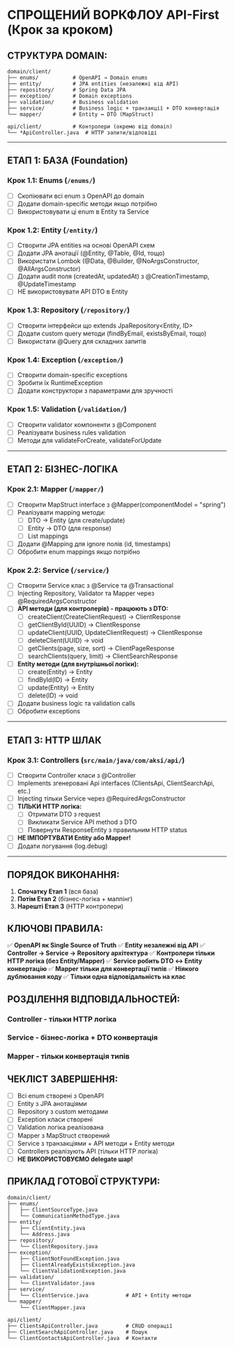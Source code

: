 # **СПРОЩЕНИЙ ВОРКФЛОУ API-First (Крок за кроком)**

## **СТРУКТУРА DOMAIN:**

```
domain/client/
├── enums/           # OpenAPI → Domain enums
├── entity/          # JPA entities (незалежні від API)
├── repository/      # Spring Data JPA
├── exception/       # Domain exceptions
├── validation/      # Business validation
├── service/         # Business logic + транзакції + DTO конвертація
└── mapper/          # Entity ↔ DTO (MapStruct)

api/client/          # Контролери (окремо від domain)
└── *ApiController.java  # HTTP запити/відповіді
```

---

## **ЕТАП 1: БАЗА (Foundation)**

### **Крок 1.1: Enums (`/enums/`)**

- [ ] Скопіювати всі enum з OpenAPI до domain
- [ ] Додати domain-specific методи якщо потрібно
- [ ] Використовувати ці enum в Entity та Service

### **Крок 1.2: Entity (`/entity/`)**

- [ ] Створити JPA entities на основі OpenAPI схем
- [ ] Додати JPA анотації (@Entity, @Table, @Id, тощо)
- [ ] Використати Lombok (@Data, @Builder, @NoArgsConstructor, @AllArgsConstructor)
- [ ] Додати audit поля (createdAt, updatedAt) з @CreationTimestamp, @UpdateTimestamp
- [ ] НЕ використовувати API DTO в Entity

### **Крок 1.3: Repository (`/repository/`)**

- [ ] Створити інтерфейси що extends JpaRepository<Entity, ID>
- [ ] Додати custom query методи (findByEmail, existsByEmail, тощо)
- [ ] Використати @Query для складних запитів

### **Крок 1.4: Exception (`/exception/`)**

- [ ] Створити domain-specific exceptions
- [ ] Зробити їх RuntimeException
- [ ] Додати конструктори з параметрами для зручності

### **Крок 1.5: Validation (`/validation/`)**

- [ ] Створити validator компоненти з @Component
- [ ] Реалізувати business rules validation
- [ ] Методи для validateForCreate, validateForUpdate

---

## **ЕТАП 2: БІЗНЕС-ЛОГІКА**

### **Крок 2.1: Mapper (`/mapper/`)**

- [ ] Створити MapStruct interface з @Mapper(componentModel = "spring")
- [ ] Реалізувати mapping методи:
  - [ ] DTO → Entity (для create/update)
  - [ ] Entity → DTO (для response)
  - [ ] List mappings
- [ ] Додати @Mapping для ignore полів (id, timestamps)
- [ ] Обробити enum mappings якщо потрібно

### **Крок 2.2: Service (`/service/`)**

- [ ] Створити Service клас з @Service та @Transactional
- [ ] Injecting Repository, Validator та Mapper через @RequiredArgsConstructor
- [ ] **API методи (для контролерів) - працюють з DTO:**
  - [ ] createClient(CreateClientRequest) → ClientResponse
  - [ ] getClientById(UUID) → ClientResponse
  - [ ] updateClient(UUID, UpdateClientRequest) → ClientResponse
  - [ ] deleteClient(UUID) → void
  - [ ] getClients(page, size, sort) → ClientPageResponse
  - [ ] searchClients(query, limit) → ClientSearchResponse
- [ ] **Entity методи (для внутрішньої логіки):**
  - [ ] create(Entity) → Entity
  - [ ] findById(ID) → Entity
  - [ ] update(Entity) → Entity
  - [ ] delete(ID) → void
- [ ] Додати business logic та validation calls
- [ ] Обробити exceptions

---

## **ЕТАП 3: HTTP ШЛАК**

### **Крок 3.1: Controllers (`src/main/java/com/aksi/api/`)**

- [ ] Створити Controller класи з @Controller
- [ ] Implements згенеровані Api interfaces (ClientsApi, ClientSearchApi, etc.)
- [ ] Injecting тільки Service через @RequiredArgsConstructor
- [ ] **ТІЛЬКИ HTTP логіка:**
  - [ ] Отримати DTO з request
  - [ ] Викликати Service API method з DTO
  - [ ] Повернути ResponseEntity з правильним HTTP status
- [ ] **НЕ ІМПОРТУВАТИ Entity або Mapper!**
- [ ] Додати логування (log.debug)

---

## **ПОРЯДОК ВИКОНАННЯ:**

1. **Спочатку Етап 1** (вся база)
2. **Потім Етап 2** (бізнес-логіка + маппінг)
3. **Нарешті Етап 3** (HTTP контролери)

## **КЛЮЧОВІ ПРАВИЛА:**

✅ **OpenAPI як Single Source of Truth**
✅ **Entity незалежні від API**
✅ **Controller → Service → Repository архітектура**
✅ **Контролери тільки HTTP логіка (без Entity/Mapper)**
✅ **Service робить DTO ↔ Entity конвертацію**
✅ **Mapper тільки для конвертації типів**
✅ **Ніякого дублювання коду**
✅ **Тільки одна відповідальність на клас**

## **РОЗДІЛЕННЯ ВІДПОВІДАЛЬНОСТЕЙ:**

### **Controller** - тільки HTTP логіка

### **Service** - бізнес-логіка + DTO конвертація

### **Mapper** - тільки конвертація типів

## **ЧЕКЛІСТ ЗАВЕРШЕННЯ:**

- [ ] Всі enum створені з OpenAPI
- [ ] Entity з JPA анотаціями
- [ ] Repository з custom методами
- [ ] Exception класи створені
- [ ] Validation логіка реалізована
- [ ] Mapper з MapStruct створений
- [ ] Service з транзакціями + API методи + Entity методи
- [ ] Controllers реалізують API (тільки HTTP логіка)
- [ ] **НЕ ВИКОРИСТОВУЄМО delegate шар!**

## **ПРИКЛАД ГОТОВОЇ СТРУКТУРИ:**

```
domain/client/
├── enums/
│   ├── ClientSourceType.java
│   └── CommunicationMethodType.java
├── entity/
│   ├── ClientEntity.java
│   └── Address.java
├── repository/
│   └── ClientRepository.java
├── exception/
│   ├── ClientNotFoundException.java
│   ├── ClientAlreadyExistsException.java
│   └── ClientValidationException.java
├── validation/
│   └── ClientValidator.java
├── service/
│   └── ClientService.java            # API + Entity методи
└── mapper/
    └── ClientMapper.java

api/client/
├── ClientsApiController.java         # CRUD операції
├── ClientSearchApiController.java    # Пошук
└── ClientContactsApiController.java  # Контакти
```
